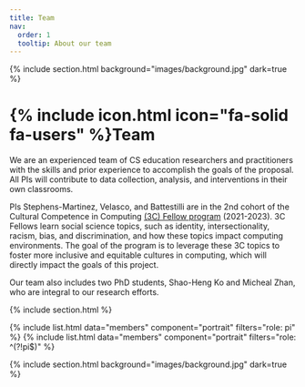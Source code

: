 ```yaml
---
title: Team
nav:
  order: 1
  tooltip: About our team
---
```

{% include section.html background="images/background.jpg" dark=true %}

# {% include icon.html icon="fa-solid fa-users" %}Team

We are an experienced team of CS education researchers and practitioners with the skills and prior experience to accomplish the goals of the proposal. All PIs will contribute to data collection, analysis, and interventions in their own classrooms.

PIs Stephens-Martinez, Velasco, and Battestilli are in the 2nd cohort of the Cultural Competence in Computing [(3C) Fellow program](https://identity.cs.duke.edu/fellows.html) (2021-2023). 3C Fellows learn social science topics, such as identity, intersectionality, racism, bias, and discrimination, and how these topics impact computing environments. The goal of the program is to leverage these 3C topics to foster more inclusive and equitable cultures in computing, which will directly impact the goals of this project.

Our team also includes two PhD students, Shao-Heng Ko and Micheal Zhan, who are integral to our research efforts.

{% include section.html %}

{% include list.html data="members" component="portrait" filters="role: pi" %}
{% include list.html data="members" component="portrait" filters="role: ^(?!pi$)" %}

{% include section.html background="images/background.jpg" dark=true %}
